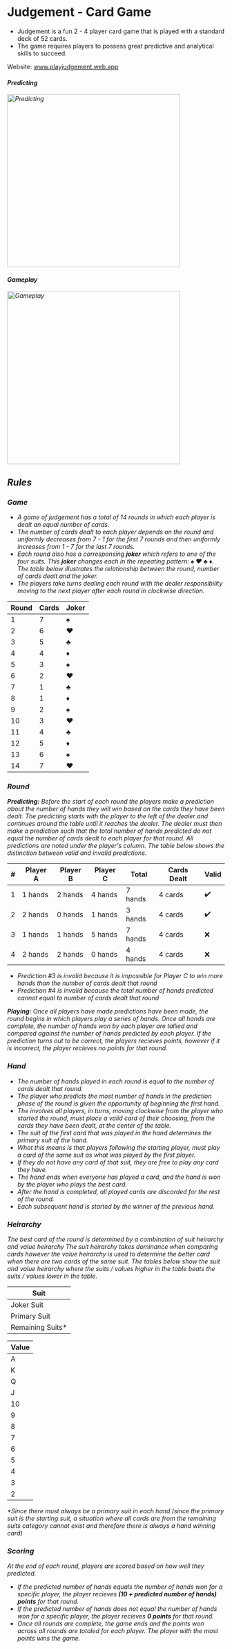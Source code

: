 # Judgement - Card Game
- Judgement is a fun 2 - 4 player card game that is played with a standard deck of 52 cards. 
- The game requires players to possess great predictive and analytical skills to succeed.

Website: www.playjudgement.web.app

<p>
  <h4><em> Predicting <em></h4>
  <img width="400" alt="Predicting" src="https://user-images.githubusercontent.com/35095726/91214101-3e6d0500-e730-11ea-8742-1f08a66055a3.png">
    
  <h4><em> Gameplay <em></h4>
  <img width="400" alt="Gameplay" src="https://user-images.githubusercontent.com/35095726/91214210-678d9580-e730-11ea-974a-4d56ce39f988.png">
</p>


## Rules
### Game
- A game of judgement has a total of 14 rounds in which each player is dealt an equal number of cards. 
- The number of cards dealt to each player depends on the round and uniformly decreases from 7 - 1 for the first 7 rounds and then uniformly increases from 1 - 7 for the last 7 rounds. 
- Each round also has a corresponsing **joker** which refers to one of the four suits. This **joker** changes each in the repeating pattern: :spades: :hearts: :clubs: :diamonds:. The table below illustrates the relationship between the round, number of cards dealt and the joker. 
- The players take turns dealing each round with the dealer responsibility moving to the next player after each round in clockwise direction.

| Round | Cards | Joker |
| ----------- | ----------- | ----------- |
| 1 | 7 | :spades: |
| 2 | 6 | :hearts: |
| 3 | 5 | :clubs: |
| 4 | 4 | :diamonds: |
| 5 | 3 | :spades: |
| 6 | 2 | :hearts: |
| 7 | 1 | :clubs: |
| 8 | 1 | :diamonds: |
| 9 | 2 | :spades: |
| 10 | 3 | :hearts: |
| 11 | 4 | :clubs: |
| 12 | 5 | :diamonds: |
| 13 | 6 | :spades: |
| 14 | 7 | :hearts: |

### Round
**Predicting:**
Before the start of each round the players make a prediction about the number of hands they will win based on the cards they have been dealt. The predicting starts with the player to the left of the dealer and continues around the table until it reaches the dealer. The dealer must then make a prediction such that the total number of hands predicted do not equal the number of cards dealt to each player for that round. All predictions are noted under the player's column. The table below shows the distinction between valid and invalid predictions. 

| # | Player A | Player B | Player C | Total | Cards Dealt | Valid |
| - | ----------- | ----------- | ----------- | ----------- | ----------- | ----------- |
| 1 | 1 hands | 2 hands | 4 hands | 7 hands | 4 cards | :heavy_check_mark: |
| 2 | 2 hands | 0 hands | 1 hands | 3 hands | 4 cards | :heavy_check_mark: |
| 3 | 1 hands | 1 hands | 5 hands | 7 hands | 4 cards | :x: | 
| 4 | 2 hands | 2 hands | 0 hands | 4 hands | 4 cards | :x: | 

- Prediction #3 is invalid because it is impossible for Player C to win more hands than the number of cards dealt that round
- Prediction #4 is invalid because the total number of hands predicted cannot equal to number of cards dealt that round

**Playing:**
Once all players have made predictions have been made, the round begins in which players play a series of hands. Once all hands are complete, the number of hands won by each player are tallied and compared against the number of hands predicted by each player. If the prediction turns out to be correct, the players recieves points, however if it is incorrect, the player recieves no points for that round.

### Hand
- The number of hands played in each round is equal to the number of cards dealt that round. 
- The player who predicts the most number of hands in the prediction phase of the round is given the opportunity of beginning the first hand. 
- The involves all players, in turns, moving clockwise from the player who started the round, must place a valid card of their choosing, from the cards they have been dealt, at the center of the table. 
- The suit of the first card that was played in the hand determines the primary suit of the hand. 
- What this means is that players following the starting player, must play a card of the same suit as what was played by the first player. 
- If they do not have any card of that suit, they are free to play any card they have. 
- The hand ends when everyone has played a card, and the hand is won by the player who plays the best card. 
- After the hand is completed, all played cards are discarded for the rest of the round. 
- Each subsequent hand is started by the winner of the previous hand.

### Heirarchy
The best card of the round is determined by a combination of suit heirarchy and value heirarchy
The suit heirarchy takes dominance when comparing cards however the value heirarchy is used to determine the better card when there are two cards of the same suit.
The tables below show the suit and value heirarchy where the suits / values higher in the table beats the suits / values lower in the table.

| Suit |  
| ----- |
| Joker Suit |
| Primary Suit |
| Remaining Suits* |

| Value |  
| ----- |
| A |
| K |
| Q | 
| J | 
| 10 |
| 9 |
| 8 | 
| 7 | 
| 6 |
| 5 |
| 4 | 
| 3 | 
| 2 |

*\*Since there must always be a primary suit in each hand (since the primary suit is the starting suit, a situation where all cards are from the remaining suits category cannot exist and therefore there is always a hand winning card)*

### Scoring
At the end of each round, players are scored based on how well they predicted. 
- If the predicted number of hands equals the number of hands won for a specific player, the player recieves **(10 + predicted number of hands) points** for that round. 
- If the predicted number of hands does not equal the number of hands won for a specific player, the player recieves **0 points** for that round.
- Once all rounds are complete, the game ends and the points won across all rounds are totaled for each player. The player with the most points wins the game.

